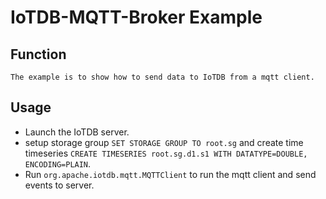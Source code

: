 <!--

    Licensed to the Apache Software Foundation (ASF) under one
    or more contributor license agreements.  See the NOTICE file
    distributed with this work for additional information
    regarding copyright ownership.  The ASF licenses this file
    to you under the Apache License, Version 2.0 (the
    "License"); you may not use this file except in compliance
    with the License.  You may obtain a copy of the License at

        http://www.apache.org/licenses/LICENSE-2.0

    Unless required by applicable law or agreed to in writing,
    software distributed under the License is distributed on an
    "AS IS" BASIS, WITHOUT WARRANTIES OR CONDITIONS OF ANY
    KIND, either express or implied.  See the License for the
    specific language governing permissions and limitations
    under the License.

-->
# IoTDB-MQTT-Broker Example

## Function
```
The example is to show how to send data to IoTDB from a mqtt client.
```

## Usage

* Launch the IoTDB server.
* setup storage group `SET STORAGE GROUP TO root.sg` and create time timeseries `CREATE TIMESERIES root.sg.d1.s1 WITH DATATYPE=DOUBLE, ENCODING=PLAIN`.
* Run `org.apache.iotdb.mqtt.MQTTClient` to run the mqtt client and send events to server.
